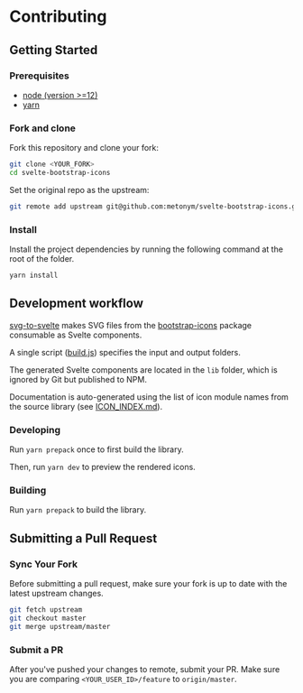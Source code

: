 # Contributing

## Getting Started

### Prerequisites

- [node (version >=12)](https://nodejs.org/en/download/package-manager/#macos)
- [yarn](https://yarnpkg.com/en/docs/install#mac-stable)

### Fork and clone

Fork this repository and clone your fork:

```bash
git clone <YOUR_FORK>
cd svelte-bootstrap-icons
```

Set the original repo as the upstream:

```bash
git remote add upstream git@github.com:metonym/svelte-bootstrap-icons.git
```

### Install

Install the project dependencies by running the following command at the root of the folder.

```bash
yarn install
```

## Development workflow

[svg-to-svelte](https://github.com/metonym/svg-to-svelte) makes SVG files from the [bootstrap-icons](https://www.npmjs.com/package/bootstrap-icons) package consumable as Svelte components.

A single script ([build.js](./build.js)) specifies the input and output folders.

The generated Svelte components are located in the `lib` folder, which is ignored by Git but published to NPM.

Documentation is auto-generated using the list of icon module names from the source library (see [ICON_INDEX.md](./ICON_INDEX.md)).

### Developing

Run `yarn prepack` once to first build the library.

Then, run `yarn dev` to preview the rendered icons.

### Building

Run `yarn prepack` to build the library.

## Submitting a Pull Request

### Sync Your Fork

Before submitting a pull request, make sure your fork is up to date with the latest upstream changes.

```bash
git fetch upstream
git checkout master
git merge upstream/master
```

### Submit a PR

After you've pushed your changes to remote, submit your PR. Make sure you are comparing `<YOUR_USER_ID>/feature` to `origin/master`.
